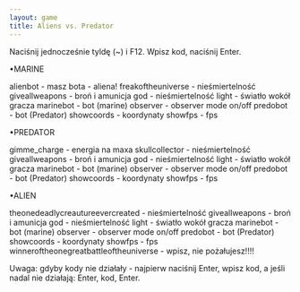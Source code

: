 ```yaml
---
layout: game
title: Aliens vs. Predator
---
```


Naciśnij jednocześnie tyldę (~) i F12. Wpisz kod, naciśnij Enter.

•MARINE

alienbot                	- masz bota - aliena!
freakoftheuniverse	- nieśmiertelność
giveallweapons  	- broń i amunicja
god                     	- nieśmiertelność
light                   	- światło wokół gracza
marinebot               	- bot (marine)
observer                	- observer mode on/off
predobot                	- bot (Predator)
showcoords	- koordynaty
showfps                 	- fps

•PREDATOR

gimme_charge	- energia na maxa
skullcollector  	- nieśmiertelność
giveallweapons	- broń i amunicja
god                     	- nieśmiertelność
light                   	- światło wokół gracza
marinebot               	- bot (marine)
observer                	- observer mode on/off
predobot                	- bot (Predator)
showcoords	- koordynaty
showfps                 	- fps

•ALIEN

theonedeadlycreautureevercreated		- nieśmiertelność
giveallweapons                         		- broń i amunicja
god                                    			- nieśmiertelność
light                                  			- światło wokół 
gracza
marinebot                              			- bot (marine)
observer                               			- observer mode 
on/off
predobot                               			- bot (Predator)
showcoords                             		- koordynaty
showfps                                			- fps
winneroftheonegreatbattleoftheuniverse	- wpisz, nie pożałujesz!!!!


Uwaga:	gdyby kody nie działały - najpierw naciśnij Enter, wpisz
	kod, a jeśli nadal nie działają: Enter, kod, Enter.
